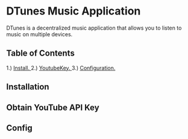 # DTunes Music Application
DTunes is a decentralized music application that allows you to listen to music on multiple devices. 
## Table of Contents

1.) [Install. ](#install)
2.) [YoutubeKey. ](#youtubekey)
3.) [Configuration. ](#config)   

<a name="install"></a> 
<a name="youtubekey"></a> 
<a name="config"></a> 

## Installation
## Obtain YouTube API Key
## Config
